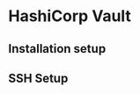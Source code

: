 # HashiCorp Vault

## Installation setup
<!-- - Used installation steps from: [Raspberry Pi installation](https://techfrontier.me.uk/post/vault-on-a-pi/)
- Updated Systemd with steps from: [medium article](https://medium.com/ankercloud-engineering/a-quick-guide-to-set-up-hashicorp-vaults-ssh-secrets-engine-dce3b916bfae) -->

## SSH Setup
<!-- To set up SSH access using HashiCorp Vault, begin by enabling the SSH secrets engine and generating a Certificate Authority (CA) key pair. This is done by running vault secrets enable -path=ssh-client-signer ssh and then vault write ssh-client-signer/config/ca generate_signing_key=true to create the CA, which will output the public key needed for host configuration.
 The CA's public key must be placed on the target hosts in a file, such as /etc/ssh/trusted-user-ca-keys.pem, and the SSH daemon must be configured to trust this key by adding TrustedUserCAKeys /etc/ssh/trusted-user-ca-keys.pem to the /etc/ssh/sshd_config file.

Next, configure the SSH daemon to use certificate authentication by setting AuthorizedPrincipalsFile /etc/ssh/auth_principals/%u in the sshd_config file, which allows the system to verify the principal names listed in the signed certificates.
 The AuthorizedPrincipalsFile is crucial because the principal in the signed SSH certificate must match a name listed in the file corresponding to the user's account.
 After updating the configuration, restart the SSH service with sudo service sshd restart to apply the changes.

Roles must be created in Vault to define the parameters for signing SSH client certificates. These roles specify allowed principals, user restrictions, and validity periods. For example, a role for a team can be created with vault write ssh/roles/team-a-role valid_principals=team-a.
 The user's SSH public key is then submitted to Vault for signing using a command like vault write -field=signed_key ssh-client-signer/sign/team-a-role public_key=@$HOME/.ssh/bob-key.pub valid_principals=team-a > ~/.ssh/bob-signed-key.pub.
 This command returns a signed certificate that includes the specified principal.

Finally, the user can connect to the target host using the signed certificate and their private key with the command ssh -i ~/.ssh/bob-signed-key.pub -i ~/.ssh/bob-key appadmin@server.
 The connection will succeed only if the principal in the certificate matches the one listed in the AuthorizedPrincipalsFile for the target user account.
 This process ensures that SSH access is managed securely and at scale, with access controlled by Vault policies and certificate validity -->